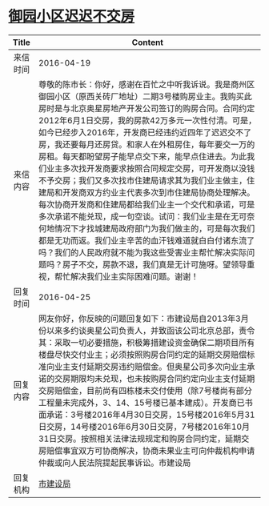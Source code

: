 # <a href="http://www.shangluo.gov.cn/zmhd/ldxxxx.jsp?urltype=leadermail.LeaderMailContentUrl&wbtreeid=1112&leadermailid=3582">御园小区迟迟不交房</a>
| Title |                                                                                                                                                                                                                                 Content                                                                                                                                                                                                                                  |
|:-----:|--------------------------------------------------------------------------------------------------------------------------------------------------------------------------------------------------------------------------------------------------------------------------------------------------------------------------------------------------------------------------------------------------------------------------------------------------------------------------|
| 来信时间  | 2016-04-19                                                                                                                                                                                                                                                                                                                                                                                                                                                               |
| 来信内容  | 尊敬的陈市长：你好，感谢在百忙之中听我诉说。我是商州区御园小区（原西关砖厂地址）二期3号楼购房业主。我购买此房时是与北京奥星房地产开发公司签订的购房合同。合同约定2012年6月1日交房，我的房款42万多元一次性付清。可是，如今已经步入2016年，开发商已经违约近四年了迟迟交不了房，我还要每月还房贷。和家人在外租房住，每年要交一万的房租。每天都盼望房子能早点交下来，能早点住进去。为此我们业主多次找开发商要求按照合同规定交房，可开发商以没钱不予交房；我们又多次找市住建局请求其为我们业主做主，住建局和开发商双方约业主代表多次到市住建局协商处理解决。每次协商开发商和住建局都给我们业主一个交代和承诺，可是多次承诺不能兑现，成一句空谈。试问：我们业主是在无可奈何地情况下才找城建局政府部门为我们做主的，可是每次我们都是无功而返。我们业主辛苦的血汗钱难道就白白付诸东流了吗？我们的人民政府就不能为我这些受害业主帮忙解决实际问题吗？房子不交，房款不退，我们真是无计可施呀。望领导重视，帮忙解决我们业主实际困难问题。谢谢！ |
| 回复时间  | 2016-04-25                                                                                                                                                                                                                                                                                                                                                                                                                                                               |
| 回复内容  | 网友你好，你反映的问题回复如下：市建设局自2013年3月份以来多约谈奥星公司负责人，并致函该公司北京总部，责令其：采取一切必要措施，积极筹措建设资金确保二期项目所有楼盘尽快交付业主；必须按照购房合同约定的延期交房赔偿标准向业主支付延期交房违约赔偿金。但奥星公司多次向业主承诺的交房期限均未兑现，也未按购房合同约定向业主支付延期交房赔偿金，目前尚有四栋楼未交付使用（除7号楼尚有部分工程量未完成外，3、14、15号楼已基本建成）。开发商已书面承诺：3号楼2016年4月30日交房，15号楼2016年5月31日交房，14号楼2016年6月30日交房，7号楼2016年10月31日交房。按照相关法律法规规定和购房合同约定，延期交房赔偿事宜双方可协商解决，协商未果业主可向仲裁机构申请仲裁或向人民法院提起民事诉讼。市建设局                                                                                                    |
| 回复机构  | <a href="../../categories/agencies/市建设局.md">市建设局</a>                                                                                                                                                                                                                                                                                                                                                                                                                       |